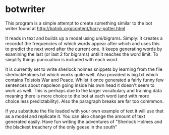 # botwriter

This program is a simple attempt to create something similar to the bot writer found at http://botnik.org/content/harry-potter.html

It reads in text and builds up a model using uni/bigrams. Simply:
it creates a recordof the frequencies of which words appear after which and uses this to predict the next word after the current one. It keeps generating words by examining the last (or last 2 for bigrams) until it reaches the word limit. To simplify things puncuation is included with each word.

It is currently set to write sherlock holmes snippets by learning from the file sherlockHolmes.txt which works quite well.
Also provided is big.txt which contains Tolstois War and Peace. Whilst it once generated a fairly funny few sentences about napoleon going inside his own head it doesn't seem to work as well. This is perhaps due to the larger vocabulary and training data meaning there is more choice to the bot at each word (and with more choice less predictability). Also the paragraph breaks are far too commmon.

If you substitute the file loaded with your own example of text it will use that as a model and replicate it. You can also change the amount of text generated easily. Have fun writing the adventures of "Sherlock Holmes and the blackest treachery of the only geese in the south"



